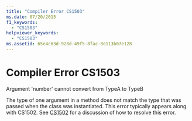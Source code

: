 ```yaml
---
title: "Compiler Error CS1503"
ms.date: 07/20/2015
f1_keywords: 
  - "CS1503"
helpviewer_keywords: 
  - "CS1503"
ms.assetid: 65e4c63d-928d-49f5-8fac-8e113b07e128
---
```

# Compiler Error CS1503
Argument 'number' cannot convert from TypeA to TypeB  
  
 The type of one argument in a method does not match the type that was passed when the class was instantiated. This error typically appears along with CS1502. See [CS1502](../language-reference/compiler-messages/cs1502.md) for a discussion of how to resolve this error.
